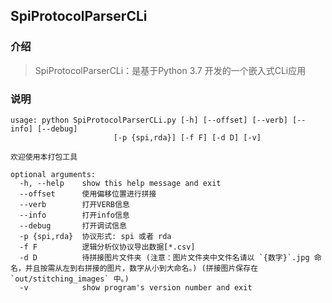 ## SpiProtocolParserCLi

### 介绍

> SpiProtocolParserCLi：是基于Python 3.7 开发的一个嵌入式CLi应用


### 说明
```
usage: python SpiProtocolParserCLi.py [-h] [--offset] [--verb] [--info] [--debug]
                       [-p {spi,rda}] [-f F] [-d D] [-v]

欢迎使用本打包工具

optional arguments:
  -h, --help    show this help message and exit
  --offset      使用偏移位置进行拼接
  --verb        打开VERB信息
  --info        打开info信息
  --debug       打开调试信息
  -p {spi,rda}  协议形式: spi 或者 rda
  -f F          逻辑分析仪协议导出数据[*.csv]
  -d D          待拼接图片文件夹 (注意：图片文件夹中文件名请以 `{数字}`.jpg 命名，并且按需从左到右拼接的图片，数字从小到大命名。) (拼接图片保存在 `out/stitching_images` 中。)
  -v            show program's version number and exit
```

